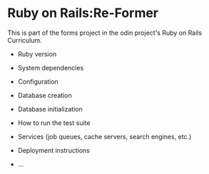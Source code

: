 # Ruby on Rails:Re-Former

This is part of the forms project in the odin project's Ruby on Rails Curriculum. 

* Ruby version

* System dependencies

* Configuration

* Database creation

* Database initialization

* How to run the test suite

* Services (job queues, cache servers, search engines, etc.)

* Deployment instructions

* ...
